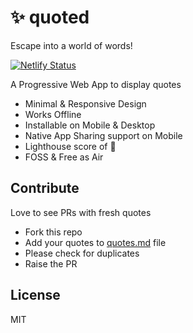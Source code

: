 # ✨ quoted
Escape into a world of words!

[![Netlify Status](https://api.netlify.com/api/v1/badges/364d6808-b5dd-4932-bdfe-02526566ff89/deploy-status)](https://app.netlify.com/sites/quoted/deploys)

A Progressive Web App to display quotes
- Minimal & Responsive Design
- Works Offline
- Installable on Mobile & Desktop
- Native App Sharing support on Mobile
- Lighthouse score of 💯
- FOSS & Free as Air

## Contribute
Love to see PRs with fresh quotes
- Fork this repo
- Add your quotes to [quotes.md](data/quotes.md) file
- Please check for duplicates
- Raise the PR

## License
MIT
